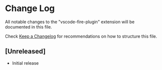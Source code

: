 # Change Log

All notable changes to the "vscode-fire-plugin" extension will be documented in this file.

Check [Keep a Changelog](http://keepachangelog.com/) for recommendations on how to structure this file.

## [Unreleased]

- Initial release